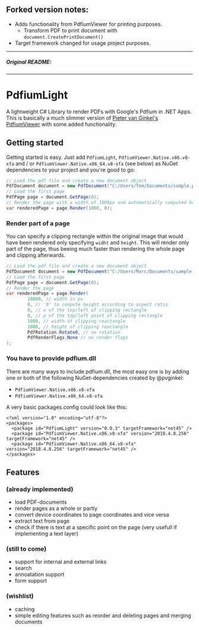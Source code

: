 ## Forked version notes:

- Adds functionality from PdfiumViewer for printing purposes.
    - Transform PDF to print document with `document.CreatePrintDocument()`
- Target framework changed for usage project purposes.

---
##### Original README:
---

# PdfiumLight
A lightweight C# Library to render PDFs with Google's Pdfium in .NET Apps. This is basically a much slimmer version of [Pieter van Ginkel's PdfiumViewer](https://github.com/pvginkel/PdfiumViewer) with some added functionality. 

## Getting started
Getting started is easy. Just add `PdfiumLight`, `PdfiumViewer.Native.x86.v8-xfa` and / or `PdfiumViewer.Native.x86_64.v8-xfa` (see below) as  NuGet dependencies to your project and you're good to go:
```c#
// Load the pdf file and create a new document object
PdfDocument document = new PdfDocument("C:/Users/Tom/Documents/sample.pdf");
// Load the first page
PdfPage page = document.GetPage(0);
// Render the page with a width of 1000px and automatically computed height
var renderedPage = page.Render(1000, 0);
 ```
 ### Render part of a page
 You can specify a clipping rectangle within the original image that would have been rendered only specifying `widht` and `height`. This will render only part of the page, thus beeing much faster than rendering the whole page and clipping afterwards.
 ```c#
// Load the pdf file and create a new document object
PdfDocument document = new PdfDocument("C:/Users/Marc/Documents/sample.pdf");
// Load the first page
PdfPage page = document.GetPage(0);
// Render the page
var renderedPage = page.Render(
         10000, // width in px
         0, // '0' to compute height according to aspect ratio
         0, // x of the top/left of clipping rectangle
         0, // y of the top/left point of clipping rectangle
         1000, // width of clipping reactangle
         1000, // height of clipping reactangle
         PdfRotation.Rotate0, // no rotation
         PdfRenderFlags.None // no render flags
);
 ```
### You have to provide pdfium.dll
There are many ways to include pdfium.dll, the most easy one is by adding one or both of the following NuGet-dependencies created by @pvginkel:

- `PdfiumViewer.Native.x86.v8-xfa` 
- `PdfiumViewer.Native.x86_64.v8-xfa`

A very basic packages.config could look like this:
```xm
<?xml version="1.0" encoding="utf-8"?>
<packages>
  <package id="PdfiumLight" version="0.0.3" targetFramework="net45" />
  <package id="PdfiumViewer.Native.x86.v8-xfa" version="2018.4.8.256" targetFramework="net45" />
  <package id="PdfiumViewer.Native.x86_64.v8-xfa" version="2018.4.8.256" targetFramework="net45" />
</packages>
```
## Features
### (already implemented)
- load PDF-documents
- render pages as a whole or partly
- convert device coordinates to page coordinates and vice versa
- extract text from page
- check if there is text at a specific point on the page  (very usefull if implementing a text layer)
### (still to come)
- support for internal and external links
- search
- annoatation support
- form support
### (wishlist)
- caching
- simple editing features such as reorder and deleting pages and merging documents
